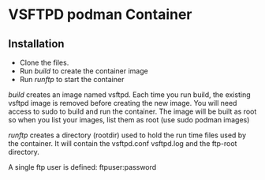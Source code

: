 # VSFTPD podman Container

## Installation

- Clone the files.
- Run *build* to create the container image
- Run *runftp* to start the container

*build* creates an image named vsftpd.  Each time you run build, the existing vsftpd image is removed before creating the new image.  You will need access to sudo to build and run the container.  The image will be built as root so when you list your images, list them as root (use sudo podman images)

*runftp* creates a directory (rootdir) used to hold the run time files used by the container. It will contain the vsftpd.conf vsftpd.log and the ftp-root directory.

A single ftp user is defined: ftpuser:password
